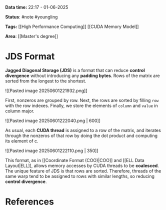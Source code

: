 **Data time:** 22:17 - 01-06-2025

**Status**: #note #youngling 

**Tags:** [[High Performance Computing]] [[CUDA Memory Model]]

**Area**: [[Master's degree]]
# JDS Format

**Jagged Diagonal Storage (JDS)** is a format that can reduce **control divergence** without introducing any **padding bytes**. Rows of the matrix are sorted from the longest to the shortest.

![[Pasted image 20250601221932.png]]

First, nonzeros are grouped by row. Next, the rows are sorted by filling `row` with the row indexes. Finally, we store the elements of `column` and `value` in column major.

![[Pasted image 20250601222040.png | 600]]

As usual, each **CUDA thread** is assigned to a row of the matrix, and iterates through the nonzeros of that row by doing the dot product and computing its element of c.

![[Pasted image 20250601222110.png | 350]]

This format, as in [[Coordinate Format (COO)|COO]] and [[ELL Data Layout|ELL]], allows memory accesses by CUDA threads to be **coalesced**. The unique feature of JDS is that rows are sorted. Therefore, threads of the same warp tend to be assigned to rows with similar lengths, so reducing **control divergence**.
# References